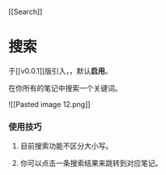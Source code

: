 [[Search]]
# 搜索

于[[v0.0.1]]版引入，，默认**启用**。

在你所有的笔记中搜索一个关键词。

![[Pasted image 12.png]]

### 使用技巧

1. 目前搜索功能不区分大小写。

2. 你可以点击一条搜索结果来跳转到对应笔记。